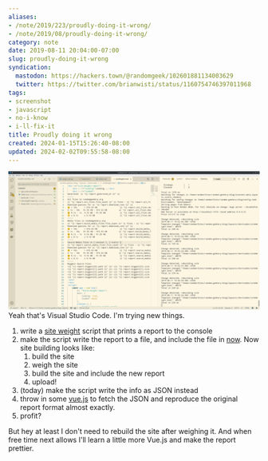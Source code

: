 ```yaml
---
aliases:
- /note/2019/223/proudly-doing-it-wrong/
- /note/2019/08/proudly-doing-it-wrong/
category: note
date: 2019-08-11 20:04:00-07:00
slug: proudly-doing-it-wrong
syndication:
  mastodon: https://hackers.town/@randomgeek/102601881134003629
  twitter: https://twitter.com/brianwisti/status/1160754746397011968
tags:
- screenshot
- javascript
- no-i-know
- i-ll-fix-it
title: Proudly doing it wrong
created: 2024-01-15T15:26:40-08:00
updated: 2024-02-02T09:55:58-08:00
---
```


![attachments/img/2019/cover-2019-08-11.png](../../../attachments/img/2019/cover-2019-08-11.png)
Yeah that's Visual Studio Code. I'm trying new things.

1. write a [site weight](../06/weighing-files-with-python.md) script that prints a report to the console
1. make the script write the report to a file, and include the file in [now](../../../page/now.md). Now site building looks like:
   1. build the site
   1. weigh the site
   1. build the site and include the new report
   1. upload!
1. (today) make the script write the info as JSON instead
1. throw in some [vue.js](https://vuejs.org/) to fetch the JSON and reproduce the original report format almost exactly.
1. profit?

But hey at least I don't need to rebuild the site after weighing it. And when free time next allows I'll learn a little more Vue.js and make the report prettier.
